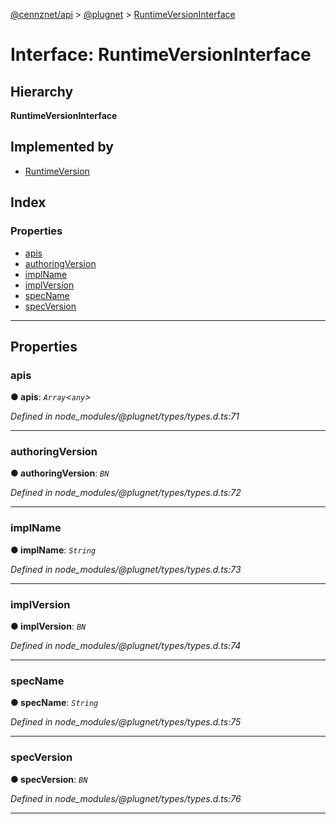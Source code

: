 [@cennznet/api](../README.md) > [@plugnet](../modules/_plugnet.md) > [RuntimeVersionInterface](../interfaces/_plugnet.runtimeversioninterface.md)

# Interface: RuntimeVersionInterface

## Hierarchy

**RuntimeVersionInterface**

## Implemented by

* [RuntimeVersion](../classes/_plugnet.runtimeversion.md)

## Index

### Properties

* [apis](_plugnet.runtimeversioninterface.md#apis)
* [authoringVersion](_plugnet.runtimeversioninterface.md#authoringversion)
* [implName](_plugnet.runtimeversioninterface.md#implname)
* [implVersion](_plugnet.runtimeversioninterface.md#implversion)
* [specName](_plugnet.runtimeversioninterface.md#specname)
* [specVersion](_plugnet.runtimeversioninterface.md#specversion)

---

## Properties

<a id="apis"></a>

###  apis

**● apis**: *`Array`<`any`>*

*Defined in node_modules/@plugnet/types/types.d.ts:71*

___
<a id="authoringversion"></a>

###  authoringVersion

**● authoringVersion**: *`BN`*

*Defined in node_modules/@plugnet/types/types.d.ts:72*

___
<a id="implname"></a>

###  implName

**● implName**: *`String`*

*Defined in node_modules/@plugnet/types/types.d.ts:73*

___
<a id="implversion"></a>

###  implVersion

**● implVersion**: *`BN`*

*Defined in node_modules/@plugnet/types/types.d.ts:74*

___
<a id="specname"></a>

###  specName

**● specName**: *`String`*

*Defined in node_modules/@plugnet/types/types.d.ts:75*

___
<a id="specversion"></a>

###  specVersion

**● specVersion**: *`BN`*

*Defined in node_modules/@plugnet/types/types.d.ts:76*

___


